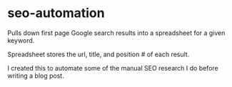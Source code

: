 # seo-automation
Pulls down first page Google search results into a spreadsheet for a given keyword.

Spreadsheet stores the url, title, and position # of each result.

I created this to automate some of the manual SEO research I do before writing a blog post.

